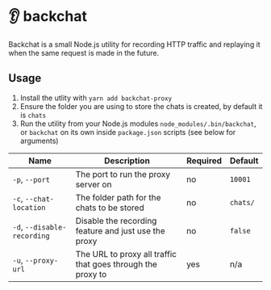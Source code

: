 # :ear: backchat

Backchat is a small Node.js utility for recording HTTP traffic and replaying it when the same request is made in the future.

## Usage
1. Install the utlity with `yarn add backchat-proxy`
2. Ensure the folder you are using to store the chats is created, by default it is `chats`
3. Run the utility from your Node.js modules `node_modules/.bin/backchat`, or `backchat` on its own inside `package.json` scripts (see below for arguments)

| Name                        | Description                                                 | Required | Default  |
|-----------------------------|-------------------------------------------------------------|----------|----------|
| `-p`, `--port`              | The port to run the proxy server on                         | no       | `10001`  |
| `-c`, `--chat-location`     | The folder path for the chats to be stored                  | no       | `chats/` |
| `-d`, `--disable-recording` | Disable the recording feature and just use the proxy        | no       | `false`  |
| `-u`, `--proxy-url`         | The URL to proxy all traffic that goes through the proxy to | yes      | n/a      |